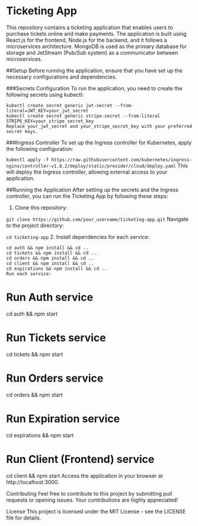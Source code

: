 # Ticketing App
This repository contains a ticketing application that enables users to purchase tickets online and make payments. The application is built using React.js for the frontend, Node.js for the backend, and it follows a microservices architecture. MongoDB is used as the primary database for storage and JetStream (Pub/Sub system) as a communicator between microservices.

##Setup
Before running the application, ensure that you have set up the necessary configurations and dependencies.

###Secrets Configuration
To run the application, you need to create the following secrets using kubectl:
```
kubectl create secret generic jwt-secret --from-literal=JWT_KEY=your_jwt_secret
kubectl create secret generic stripe-secret --from-literal STRIPE_KEY=your_stripe_secret_key
Replace your_jwt_secret and your_stripe_secret_key with your preferred secret keys.
```

###Ingress Controller
To set up the Ingress controller for Kubernetes, apply the following configuration:

`kubectl apply -f https://raw.githubusercontent.com/kubernetes/ingress-nginx/controller-v1.8.2/deploy/static/provider/cloud/deploy.yaml`
This will deploy the Ingress controller, allowing external access to your application.

##Running the Application
After setting up the secrets and the Ingress controller, you can run the Ticketing App by following these steps:

1. Clone this repository:

`git clone https://github.com/your_username/ticketing-app.git`
Navigate to the project directory:

`cd ticketing-app`
2. Install dependencies for each service:

```
cd auth && npm install && cd ..
cd tickets && npm install && cd ..
cd orders && npm install && cd ..
cd client && npm install && cd ..
cd expirations && npm install && cd ..
Run each service:
```

# Run Auth service
cd auth && npm start

# Run Tickets service
cd tickets && npm start

# Run Orders service
cd orders && npm start

# Run Expiration service
cd expirations && npm start

# Run Client (Frontend) service
cd client && npm start
Access the application in your browser at http://localhost:3000.

Contributing
Feel free to contribute to this project by submitting pull requests or opening issues. Your contributions are highly appreciated!

License
This project is licensed under the MIT License - see the LICENSE file for details.
